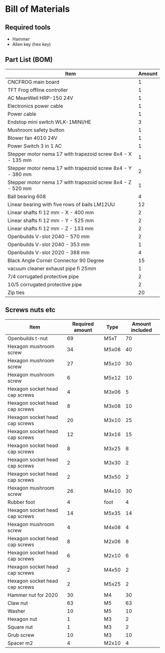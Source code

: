 # Bill of Materials

## Required tools

* Hammer
* Allen key (hex key)

## Part List (BOM)

|Item|Amount|
|-----------------------------|------|
|CNCFROG main board| 1|
|TFT Frog offline controller| 1|
|AC MeanWell HRP-150 24V| 1|
|Electronics power cable| 1|
|Power cable| 1|
|Endstop mini switch WLK-1MINI/HE| 3|
|Mushroom safety button| 1|
|Blower fan 4010 24V| 1|
|Power Switch 3 in 1 AC| 1|
|Stepper motor nema 17 with trapezoid screw 8x4 - X - 135 mm| 1|
|Stepper motor nema 17 with trapezoid screw 8x4 - Y - 380 mm| 2|
|Stepper motor nema 17  with trapezoid screw 8x4 - Z - 520 mm| 1|
|Ball bearing 608| 4|
|Linear bearing with five rows of balls LM12UU| 12|
|Linear shafts fi 12 mm - X - 400 mm| 2|
|Linear shafts fi 12 mm - Y - 525 mm| 2|
|Linear shafts fi 12 mm - Z - 133 mm| 2|
|Openbuilds V-slot 2040 - 570 mm| 2|
|Openbuilds V-slot 2040 - 353 mm| 1|
|Openbuilds V-slot 2020 - 388 mm| 4|
|Black Angle Corner Connector 90 Degree| 15|
|vacuum cleaner exhaust pipe fi 25mm| 1|
|7/4 corrugated protective pipe | 2|
|10/5 corrugated protective pipe | 2|
|Zip ties| 20|

## Screws nuts etc
|Item|Required amount|Type|Amount included
|-----------------------------|------|------|------|
|Openbuilds t-nut | 69 | M5xT | 70 |
|Hexagon mushroom screw | 34 | M5x08 | 40 |
|Hexagon mushroom screw | 27 | M5x10 | 30 |
|Hexagon mushroom screw | 6 | M5x12 | 10 |
|Hexagon socket head cap screws | 4 | M3x06 | 5 |
|Hexagon socket head cap screws | 8 | M3x08 | 10 |
|Hexagon socket head cap screws | 20 | M3x10 | 25 |
|Hexagon socket head cap screws | 12 | M3x16 | 15 |
|Hexagon socket head cap screws | 8 | M3x25 | 8 |
|Hexagon socket head cap screws | 2 | M3x30 | 2 |
|Hexagon socket head cap screws | 2 | M3x50 | 2 |
|Hexagon mushroom screw | 26 | M4x10 | 30 |
|Rubber foot | 4 | foot  | 4 |
|Hexagon socket head cap screws | 14 | M5x35 | 14 |
|Hexagon mushroom screw | 4 | M4x08 | 4 |
|Hexagon socket head cap screws | 8 | M2x06 | 8 |
|Hexagon socket head cap screws | 6 | M2x10 | 6 |
|Hexagon socket head cap screws | 2 | M4x50 | 2 |
|Hexagon socket head cap screws | 2 | M5x25 | 2 |
|Hammer nut for 2020 | 30 | M4 | 30 |
|Claw nut | 63 | M5 | 63 |
|Washer | 10 | M5 | 10 |
|Hexagon nut | 1 | M3 | 2 |
|Square nut | 1 | M3 | 2 |
|Grub screw | 10 | M3 | 10 |
|Spacer m2 | 4 | M2x10 | 4 |

